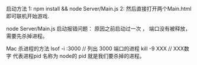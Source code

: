 启动方法
    1: npm install && node Server/Main.js
    2: 然后直接打开两个Main.html即可联机开始游戏.

    
    
    
 node Server/Main.js 启动报错问题：
    原因之前启动过一次 ， 端口没有被释放， 需要先杀掉进程。
    
 Mac 杀进程的方法
     lsof -i :3000   // 列出 3000 端口的进程
     kill -9 XXX     // XXX数字 代表进程pid 名称为 node的 pid 就是我们要杀掉的进程。      
    